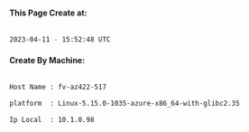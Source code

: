
   
#### This Page Create at:

```bash

2023-04-11 - 15:52:48 UTC

```

#### Create By Machine:

```bash

Host Name : fv-az422-517

platform  : Linux-5.15.0-1035-azure-x86_64-with-glibc2.35

Ip Local  : 10.1.0.98

```

